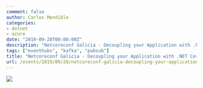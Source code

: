 ```yaml
---
comment: false
author: Carlos Mendible
categories:
- dotnet
- azure
date: "2019-09-28T00:00:00Z"
description: "Netcoreconf Galicia - Decoupling your Application with .NET Core, Azure and Events"
tags: ["eventhubs", "kafka", "pubsub"]
title: "Netcoreconf Galicia - Decoupling your Application with .NET Core, Azure and Events"
url: /events/2019/09/28/netcoreconf-galicia-decoupling-your-application-with-dotnetcore-azure-events/
---
```


![](/assets/img/events/2020-09-netcoreconf-galicia.jfif)